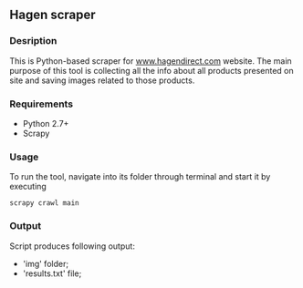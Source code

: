 ## Hagen scraper
### Desription
This is Python-based scraper for www.hagendirect.com website.
The main purpose of this tool is collecting all the info about all products presented on site and saving images related to those products.
### Requirements
 - Python 2.7+
 - Scrapy
 
### Usage
To run the tool, navigate into its folder through terminal and start it by executing 
```
scrapy crawl main
```

### Output
Script produces following output:
 * 'img' folder;
 * 'results.txt' file;
 
